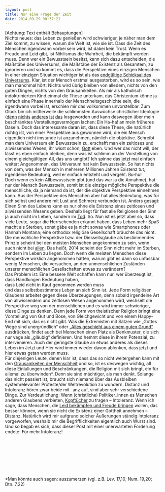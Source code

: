 ```yaml
---
layout: post
title: Nur eine Frage der Zeit
date: 2014-09-29 08:37:21
---
```


\[Achtung: Text enthält Behauptungen\]<br>
Nichts neues: das Leben zu genießen wird schwieriger, je näher man dem Ziel kommt, zu wissen, warum die Welt ist, wie sie ist. Dass die Zeit des Menschen irgendwann vorbei sein wird, ist dabei kein Trost. Wenn es Freude und Leid gibt, ist Nihilismus die Wahrheit, die bekämpft werden muss. Denn wer ein Bewusstsein besitzt, kann sich dazu entscheiden, die Maßstäbe des Universums, die Maßstäbe der Existenz als Gesamtem, zu ignorieren und so kommt es, dass die Perspektive eines einzigen Menschen in einer einzigen Situation wichtiger ist als das [endgültige Schicksal des Universums](http://en.wikipedia.org/wiki/Ultimate_fate_of_the_universe). Klar, ist der Mensch erstmal ausgestorben, wird es so sein, wie man manchmal hört: Nichts wird übrig bleiben von alledem, nichts von den guten Dingen, nichts von den Grausamkeiten. Als mir als katholisch indoktriniertem Kind einmal die These unterkam, das Christentum könne ja einfach eine Phase innerhalb der Menschheitsgeschichte sein, die irgendwann vorbei ist, erschien mir das vollkommen unvorstellbar. Zum Glück bin ich mittlerweile die schlimmsten Auswüchse christlicher Ideologie ([denn](http://kath.net/) [nichts](http://www.welt.de/debatte/kommentare/article124792188/Ich-bin-wohl-homophob-Und-das-ist-auch-gut-so.html) [anderes](http://www.welt.de/print-welt/article169709/Bush-soll-Befehl-von-Gott-zum-Irak-Krieg-erhalten-haben.html) [ist](http://www.chick.com/de/reading/tracts/0421/0421f_01.asp?dist=DE0100) [das](http://www.fr-online.de/panorama/bolivien-manitobas-vergewaltigende-mennoniten,1472782,3281582.html) losgeworden und kann deswegen über mein beschränktes Vorstellungsvermögen lachen: Ein Ha-ha! an mein früheres Dasein. Doch das interessante daran ist, dass diese These, die natürlich richtig ist, von einer Perspektive aus gewonnen wird, die ein Mensch eigentlich nicht imstande ist anzunehmen, nämlich die objektive. Schreibt man dem Universum ein Bewusstsein zu, erschafft man ein zeitloses und allwissendes Wesen, ihr wisst schon, [Gott](http://www.gott.de/) eben. Und wer das nicht will, der lässt es eben einfach bleiben, denn was ist schlimm an der Vorstellung von einem gleichgültigen All, das uns umgibt? Ich spinne das jetzt mal einfach weiter: Angenommen, das Universum hat kein Bewusstsein. So hat nichts von dem, was der Mensch in mehreren Millionen Jahren Existenz tut, irgendeine Bedeutung, weil er einfach entsteht und vergeht. Bu-hu!<br>
Doch wenn es kein Allbewusstsein gibt (und das war ja die Annahme), hat nur der Mensch Bewusstsein, somit ist die einzige mögliche Perspektive die menschliche, da ja niemand da ist, der die objektive Perspektive einnehmen kann. Aus der Perspektive des Menschen aber hat alles Bedeutung, was für sich selbst und andere mit Lust und Schmerz verbunden ist. Anders gesagt: Einen Sinn des Lebens kann es nur ohne die Existenz eines zeitlosen und allwissenden Wesens geben. Deshalb liegt für fast alle Religionen der Sinn ja auch nicht im Leben, sondern im [Tod](http://de.wikipedia.org/wiki/Jenseits). So. Nun ist es jetzt aber so, dass viele Leute, sogar die Herrschenden erkannt haben, dass Leben mehr Spaß macht als Sterben, sonst gäbe es ja nicht sowas wie Smartphones oder Hannah Montana; eine orthodox religiöse Gesellschaft bräuchte das nicht. Die menschliche Perspektive bzw. der Diesseitsglaube als bestimmendes Prinzip scheint bei den meisten Menschen angekommen zu sein, wenn auch nicht bei [allen](http://de.wikipedia.org/wiki/Chick_Publications). Das heißt, 2014 scheint der Sinn nicht mehr im Sterben, sondern im Leben zu liegen. Doch wenn die meisten Menschen diese Perspektive wirklich angenommen hätten, warum gibt es dann so unfassbar wenig Menschen, die versuchen, an den unmenschlichen Zuständen unserer menschlichen Gesellschaften etwas zu verändern?<br>
Das Problem ist: Eine bessere Welt schaffen kann nur, wer überzeugt ist, <br> dass Handlungen Bedeutung haben, <br>
dass Leid nicht in Kauf genommen werden muss <br> und dass selbstbestimmtes Leben an sich Sinn ist. Jede Form religiösen Glaubens arbeitet gegen diese Überzeugungen, denn sobald irgendeine Art von allwissendem und zeitlosen Wesen angenommen wird, wechselt die Perspektive weg von der menschlichen und es wird immer schwieriger, diese Dinge zu denken. Denn jede Form von theistischer Religion bringt eine Vorstellung von Gut und Böse, von Gleichgewicht und von einem Happy-End mit sich, das es nicht gibt. Was die Extremisten mit Sätzen wie „Gottes Wege sind unergründlich“ oder [„Alles geschieht aus einem guten Grund“](http://bruderhand.de/gott-kennenlernen/traktate/deutsch/570-naturkatastrophen-gott-spricht-zu-uns) ausdrücken, findet auch bei Menschen einen Platz als Denkmuster, die sich nur vage als „gläubig“ definieren. Und hemmt diese in ihrem Potenzial, zu intervenieren. Auch der geringste Glaube an etwas anderes als dieses Leben im Jetzt und Hier wird immer wieder davon ablenken, dass jetzt und hier etwas getan werden muss.<br>
Für diejenigen Leute, denen klar ist, dass das so nicht weitergehen kann mit den [Grausamkeiten der Menschheit](https://www.youtube.com/watch?v=bxWbutSE7tQ) und so, ist es deswegen wichtig, all diese Einlullungen und Beschränkungen, die Religion mit sich bringt, ein für allemal zu überwinden*. Denn sie sind mächtiger, als man denkt. Solange das nicht passiert ist, braucht sich niemand über das Ausbleiben systemrelevanter Proteste/der Weltrevolution zu wundern. Distanz und Intoleranz hören zwar beide mit -anz auf, sind aber sehr verschiedene Dinge. Zur Verdeutlichung: Wenn (christliche) Politiker\_innen es Menschen anderen Glaubens verbieten, [Kopftücher](http://de.wikipedia.org/wiki/Kopftuchstreit#Deutschland) zu tragen – Intoleranz. Wenn ich sage, dass Menschen, die [Leid bekämpfen und Freude bringen](de.wikipedia.org/wiki/Epikur) wollen, das besser können, wenn sie nicht die Existenz einer Gottheit annehmen – Distanz. Natürlich wird mir aufgrund solcher Äußerungen ständig Intoleranz vorgeworfen, weshalb mir die Begrifflichkeiten eigentlich auch Wurst sind.<br>Und so begab es sich, dass dieser Post mit einer unerwarteten Forderung endete: Für mehr Intoleranz!<br><br><br><br><br><br><br><br><br>*Man könnte auch sagen: auszumerzen (vgl. z.B. Lev. 17,10; Num. 19,20; Dtn. 7,22)
